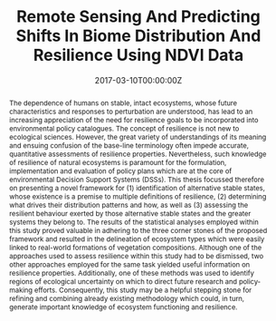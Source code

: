 ---
title: Remote Sensing And Predicting Shifts In Biome Distribution And Resilience Using NDVI Data
authors:
- ErikKusch
date: "2017-03-10T00:00:00Z"
doi: ""
featured: false
# projects:
# - 
publication: "Technical University of Dresden"
# publication_short: ""
publication_types: # 1 = conference paper, 2 = journal article, 3 = preprint, 4 = conference paper, 5 = book, 6 = Book section, 7 = Thesis, 8 = patent
- "7"
publishDate: "10/03/2020"
tags:
- Resilience
- Biome Shifts
- Remote Sensing
url_code: https://github.com/ErikKusch/B.Sc.-Thesis
# url_dataset: ''
url_pdf: https://github.com/ErikKusch/B.Sc.-Thesis/raw/master/Thesis_BSc_EKGit.pdf
# url_poster: ""
# url_project: ""
# url_slides: ""
# url_source: '#'
# url_video: '#'
summary: My B.Sc. thesis at the Technical University of Dresden and University of Bergen.
abstract: The dependence of humans on stable, intact ecosystems, whose future characteristics and responses to perturbation are understood, has lead to an increasing appreciation of the need for resilience goals to be incorporated into environmental policy catalogues. The concept of resilience is not new to ecological sciences. However, the great variety of understandings of its meaning and ensuing confusion of the base-line terminology often impede accurate, quantitative assessments of resilience properties. Nevertheless, such knowledge of resilience of natural ecosystems is paramount for the formulation, implementation and evaluation of policy plans which are at the core of environmental Decision Support Systems (DSSs). This thesis focussed therefore on presenting a novel framework for (1) identification of alternative stable states, whose existence is a premise to multiple definitions of resilience, (2) determining what drives their distribution patterns and how, as well as (3) assessing the resilient behaviour exerted by those alternative stable states and the greater systems they belong to. The results of the statistical analyses employed within this study proved valuable in adhering to the three corner stones of the proposed framework and resulted in the delineation of ecosystem types which were easily linked to real-world formations of vegetation compositions. Although one of the approaches used to assess resilience within this study had to be dismissed, two other approaches employed for the same task yielded useful information on resilience properties. Additionally, one of these methods was used to identify regions of ecological uncertainty on which to direct future research and policy-making efforts. Consequently, this study may be a helpful stepping stone for refining and combining already existing methodology which could, in turn, generate important knowledge of ecosystem functioning and resilience.
---